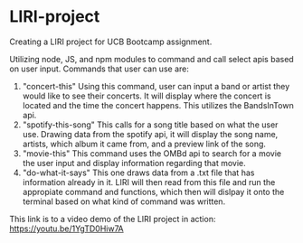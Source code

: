 # LIRI-project
Creating a LIRI project for UCB Bootcamp assignment.

Utilizing node, JS, and npm modules to command and call select apis based on user input.
Commands that user can use are:
1. "concert-this"
    Using this command, user can input a band or artist they would like to see their concerts. It will display where the concert is located and the time the concert happens. This utilizes the BandsInTown api.
2. "spotify-this-song"
    This calls for a song title based on what the user use. Drawing data from the spotify api, it will display the song name, artists, which album it came from, and a preview link of the song.
3. "movie-this"
    This command uses the OMBd api to search for a movie the user input and display information regarding that movie.
4. "do-what-it-says"
    This one draws data from a .txt file that has information already in it. LIRI will then read from this file and run the appropiate command and functions, which then will dislpay it onto the terminal based on what kind of command was written.

This link is to a video demo of the LIRI project in action: https://youtu.be/1YgTD0Hiw7A
